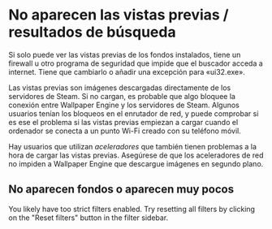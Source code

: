 # No aparecen las vistas previas / resultados de búsqueda

Si solo puede ver las vistas previas de los fondos instalados, tiene un firewall u otro programa de seguridad que impide que el buscador acceda a internet. Tiene que cambiarlo o añadir una excepción para «ui32.exe».

Las vistas previas son imágenes descargadas directamente de los servidores de Steam. Si no cargan, es probable que algo bloquee la conexión entre Wallpaper Engine y los servidores de Steam. Algunos usuarios tenían los bloqueos en el enrutador de red, y puede comprobar si es ese el problema si las vistas previas empiezan a cargar cuando el ordenador se conecta a un punto Wi-Fi creado con su teléfono móvil.

Hay usuarios que utilizan *aceleradores* que también tienen problemas a la hora de cargar las vistas previas. Asegúrese de que los aceleradores de red no impiden a Wallpaper Engine que descargue imágenes en segundo plano.

## No aparecen fondos o aparecen muy pocos

You likely have too strict filters enabled. Try resetting all filters by clicking on the "Reset filters" button in the filter sidebar.